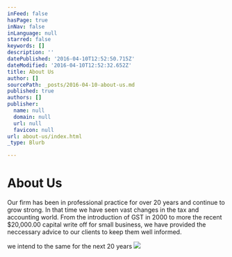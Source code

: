 ```yaml
---
inFeed: false
hasPage: true
inNav: false
inLanguage: null
starred: false
keywords: []
description: ''
datePublished: '2016-04-10T12:52:50.715Z'
dateModified: '2016-04-10T12:52:32.652Z'
title: About Us
author: []
sourcePath: _posts/2016-04-10-about-us.md
published: true
authors: []
publisher:
  name: null
  domain: null
  url: null
  favicon: null
url: about-us/index.html
_type: Blurb

---
```

# About Us

Our firm has been in professional practice for over 20 years and continue to grow strong. In that time we have seen vast changes in the tax and accounting world. From the introduction of GST in 2000 to more the recent $20,000.00 capital write off for small business, we have provided the neccessary advice to our clients to keep them well informed. 

we intend to the same for the next 20 years
![](https://the-grid-user-content.s3-us-west-2.amazonaws.com/eb7a39a0-5955-4d91-bf7c-4bcb70f8ae06.jpg)